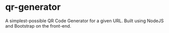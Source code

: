 # qr-generator
A simplest-possible QR Code Generator for a given URL. Built using NodeJS and Bootstrap on the front-end.
